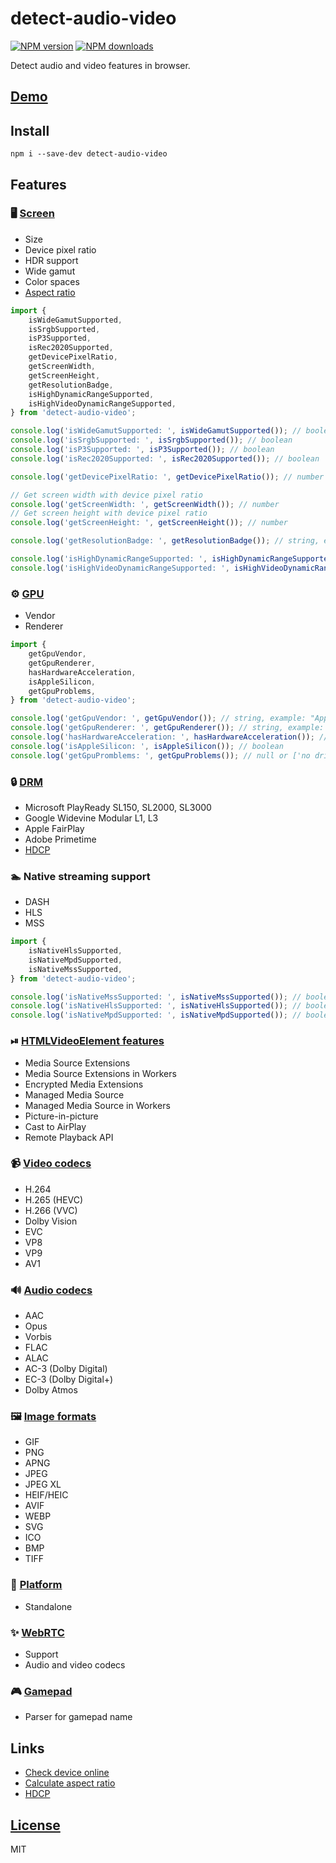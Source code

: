 # detect-audio-video

[![NPM version](https://img.shields.io/npm/v/detect-audio-video.svg?style=flat)](https://www.npmjs.com/package/detect-audio-video)
[![NPM downloads](https://img.shields.io/npm/dm/detect-audio-video.svg?style=flat)](https://www.npmjs.com/package/detect-audio-video)

Detect audio and video features in browser.

## [Demo](https://checkdevice.online/en/video/)

## Install
`npm i --save-dev detect-audio-video`

## Features

### 🖥️ [Screen](https://checkdevice.online/en/screen/)
- Size
- Device pixel ratio
- HDR support
- Wide gamut
- Color spaces
- [Aspect ratio](https://github.com/vvideo/calc-aspect-ratio)

```js
import {
    isWideGamutSupported,
    isSrgbSupported,
    isP3Supported,
    isRec2020Supported,
    getDevicePixelRatio,
    getScreenWidth,
    getScreenHeight,
    getResolutionBadge,
    isHighDynamicRangeSupported,
    isHighVideoDynamicRangeSupported,
} from 'detect-audio-video';

console.log('isWideGamutSupported: ', isWideGamutSupported()); // boolean
console.log('isSrgbSupported: ', isSrgbSupported()); // boolean
console.log('isP3Supported: ', isP3Supported()); // boolean
console.log('isRec2020Supported: ', isRec2020Supported()); // boolean

console.log('getDevicePixelRatio: ', getDevicePixelRatio()); // number

// Get screen width with device pixel ratio
console.log('getScreenWidth: ', getScreenWidth()); // number
// Get screen height with device pixel ratio
console.log('getScreenHeight: ', getScreenHeight()); // number

console.log('getResolutionBadge: ', getResolutionBadge()); // string, example: "4K"

console.log('isHighDynamicRangeSupported: ', isHighDynamicRangeSupported()); // boolean
console.log('isHighVideoDynamicRangeSupported: ', isHighVideoDynamicRangeSupported()); // boolean
```

### ⚙️ [GPU](https://checkdevice.online/en/gpu/)
- Vendor
- Renderer

```js
import {
    getGpuVendor,
    getGpuRenderer,
    hasHardwareAcceleration,
    isAppleSilicon,
    getGpuProblems,
} from 'detect-audio-video';

console.log('getGpuVendor: ', getGpuVendor()); // string, example: "Apple"
console.log('getGpuRenderer: ', getGpuRenderer()); // string, example: "Apple M1, or similar"
console.log('hasHardwareAcceleration: ', hasHardwareAcceleration()); // boolean
console.log('isAppleSilicon: ', isAppleSilicon()); // boolean
console.log('getGpuPromblems: ', getGpuProblems()); // null or ['no driver', ...]
```

### 🔒 [DRM](https://checkdevice.online/en/video/#drm)
- Microsoft PlayReady SL150, SL2000, SL3000
- Google Widevine Modular L1, L3
- Apple FairPlay
- Adobe Primetime
- [HDCP](https://github.com/vvideo/hdcp)

### 🏊 Native streaming support
- DASH
- HLS
- MSS

```js
import {
    isNativeHlsSupported,
    isNativeMpdSupported,
    isNativeMssSupported,
} from 'detect-audio-video';

console.log('isNativeMssSupported: ', isNativeMssSupported()); // boolean
console.log('isNativeHlsSupported: ', isNativeHlsSupported()); // boolean
console.log('isNativeMpdSupported: ', isNativeMpdSupported()); // boolean
```

### ⏯ [HTMLVideoElement features](https://checkdevice.online/en/video/#htmlvideoelement-features)
- Media Source Extensions
- Media Source Extensions in Workers
- Encrypted Media Extensions
- Managed Media Source
- Managed Media Source in Workers
- Picture-in-picture
- Cast to AirPlay
- Remote Playback API

### 📹 [Video codecs](https://checkdevice.online/en/video/#video-codecs)
- H.264
- H.265 (HEVC)
- H.266 (VVC)
- Dolby Vision
- EVC
- VP8
- VP9
- AV1

### 🔊 [Audio codecs](https://checkdevice.online/en/audio/)
- AAC
- Opus
- Vorbis
- FLAC
- ALAC
- AC-3 (Dolby Digital)
- EC-3 (Dolby Digital+)
- Dolby Atmos

### 🖼️ [Image formats](https://checkdevice.online/en/video/#image-formats)
- GIF
- PNG
- APNG
- JPEG
- JPEG XL
- HEIF/HEIC
- AVIF
- WEBP
- SVG
- ICO
- BMP
- TIFF

### 🕍 [Platform](https://checkdevice.online/en/platform/)
- Standalone

### ✨ [WebRTC](https://checkdevice.online/en/webrtc/)
- Support
- Audio and video codecs

### 🎮 [Gamepad](https://checkdevice.online/en/gamepad/)
- Parser for gamepad name

## Links
- [Check device online](https://checkdevice.online/en/video/)
- [Calculate aspect ratio](https://github.com/vvideo/calc-aspect-ratio)
- [HDCP](https://github.com/vvideo/hdcp)

## [License](./LICENSE)
MIT
